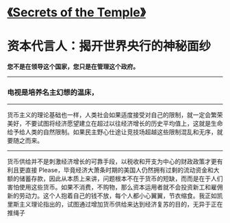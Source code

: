# [《Secrets of the Temple》](https://github.com/zfy68/gitblog/issues/41)

# 资本代言人：揭开世界央行的神秘面纱

**您不是在领导这个国家，您只是在管理这个政府。**

---

### 电视是培养名主幻想的温床，

---

货币主义的理论基础也一样，人类社会如果适度接受对自己的限制，就一定会繁荣美好，不要试图将经济愿望建立在超过以往经济增长的历史平均值上，这就是生命给予给人类的自然限制。如果民主野心仕途让竞技场超越这些限制混乱和无序，就要随之而来。

---

货币供给并不是刺激经济增长的可靠手段，以税收和开支为中心的财政政策才更有利且更直接
Please，毕竟经济大萧条时期的美国人仍然拥有过剩的流动资金和大额的储蓄存款，因此从本质上来讲，问题根本不在于货币的短缺，而而是在于人们害怕使用这些货币。如果不消费，不购物，那么资本运用者就不会投资新工和雇佣新的劳动力。这个人抱着自己的钱不放，每个人都小心翼翼，节衣缩食。我正如凯里斯主义理论指出的，试图通过增加货币供给来达到经济复苏的目的，无异于正在推绳子